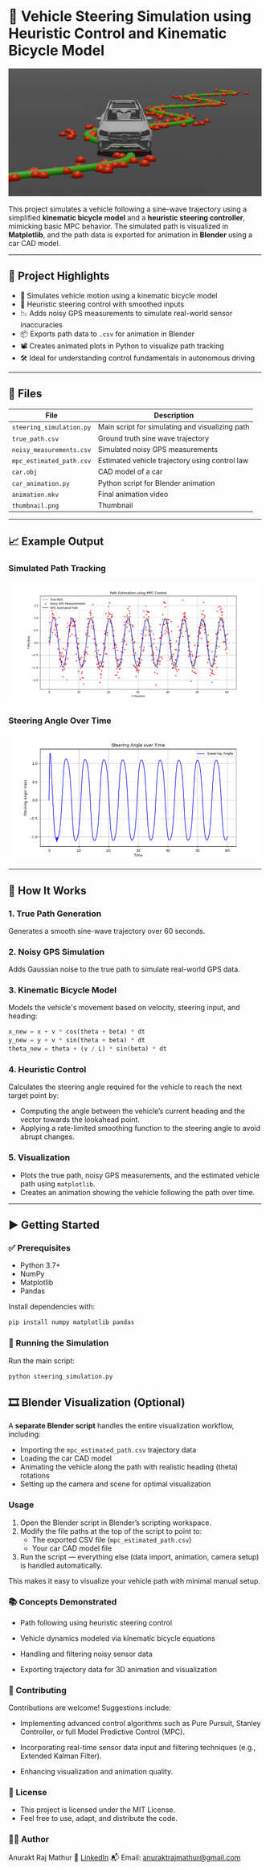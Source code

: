 # 🧭 Vehicle Steering Simulation using Heuristic Control and Kinematic Bicycle Model

![thumbnail](thumbnail.png)

This project simulates a vehicle following a sine-wave trajectory using a simplified **kinematic bicycle model** and a **heuristic steering controller**, mimicking basic MPC behavior. The simulated path is visualized in **Matplotlib**, and the path data is exported for animation in **Blender** using a car CAD model.

---

## 📌 Project Highlights

- 🚗 Simulates vehicle motion using a kinematic bicycle model
- 🧠 Heuristic steering control with smoothed inputs
- 📉 Adds noisy GPS measurements to simulate real-world sensor inaccuracies
- 📦 Exports path data to `.csv` for animation in Blender
- 📽️ Creates animated plots in Python to visualize path tracking
- 🛠️ Ideal for understanding control fundamentals in autonomous driving

---

## 📂 Files

| File                      | Description                                     |
|---------------------------|-------------------------------------------------|
| `steering_simulation.py`  | Main script for simulating and visualizing path |
| `true_path.csv`           | Ground truth sine wave trajectory               |
| `noisy_measurements.csv`  | Simulated noisy GPS measurements                |
| `mpc_estimated_path.csv`  | Estimated vehicle trajectory using control law  |
| `car.obj`                 | CAD model of a car                              |
| `car_animation.py`        | Python script for Blender animation             |
| `animation.mkv`           | Final animation video                           |
| `thumbnail.png`           | Thumbnail                                       |

---

## 📈 Example Output

### Simulated Path Tracking  
![path_tracking](path_tracking.png)

### Steering Angle Over Time  
![steering_plot](steering_plot.png)


---

## 🧪 How It Works

### 1. **True Path Generation**
Generates a smooth sine-wave trajectory over 60 seconds.

### 2. **Noisy GPS Simulation**
Adds Gaussian noise to the true path to simulate real-world GPS data.

### 3. **Kinematic Bicycle Model**
Models the vehicle's movement based on velocity, steering input, and heading:
```python
x_new = x + v * cos(theta + beta) * dt
y_new = y + v * sin(theta + beta) * dt
theta_new = theta + (v / L) * sin(beta) * dt
```

### 4. **Heuristic Control**
Calculates the steering angle required for the vehicle to reach the next target point by:

- Computing the angle between the vehicle’s current heading and the vector towards the lookahead point.
- Applying a rate-limited smoothing function to the steering angle to avoid abrupt changes.

### 5. **Visualization**
- Plots the true path, noisy GPS measurements, and the estimated vehicle path using `matplotlib`.
- Creates an animation showing the vehicle following the path over time.

---

## ▶️ Getting Started

### ✅ Prerequisites
- Python 3.7+
- NumPy
- Matplotlib
- Pandas

Install dependencies with:
```bash
pip install numpy matplotlib pandas
```
### 🚀 Running the Simulation
Run the main script:
```bash
python steering_simulation.py
```
## 🎞️ Blender Visualization (Optional)

A **separate Blender script** handles the entire visualization workflow, including:

- Importing the `mpc_estimated_path.csv` trajectory data
- Loading the car CAD model
- Animating the vehicle along the path with realistic heading (theta) rotations
- Setting up the camera and scene for optimal visualization

### Usage

1. Open the Blender script in Blender’s scripting workspace.
2. Modify the file paths at the top of the script to point to:
   - The exported CSV file (`mpc_estimated_path.csv`)
   - Your car CAD model file
3. Run the script — everything else (data import, animation, camera setup) is handled automatically.

This makes it easy to visualize your vehicle path with minimal manual setup.

### 📚 Concepts Demonstrated
- Path following using heuristic steering control

- Vehicle dynamics modeled via kinematic bicycle equations

- Handling and filtering noisy sensor data

- Exporting trajectory data for 3D animation and visualization

### 🤝 Contributing
Contributions are welcome! Suggestions include:

- Implementing advanced control algorithms such as Pure Pursuit, Stanley Controller, or full Model Predictive Control (MPC).

- Incorporating real-time sensor data input and filtering techniques (e.g., Extended Kalman Filter).

- Enhancing visualization and animation quality.

### 📜 License
- This project is licensed under the MIT License.
- Feel free to use, adapt, and distribute the code.

### 🙋‍♂️ Author
Anurakt Raj Mathur
💼 [LinkedIn](https://www.linkedin.com/in/anurakt-raj-mathur)
📬 Email: anuraktrajmathur@gmail.com
